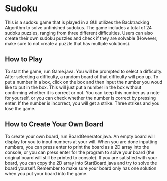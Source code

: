 # Sudoku
This is a sudoku game that is played in a GUI utilizes the Backtracking Algorithm to solve unfinished sudokus. The game includes a total of 24 sudoku puzzles, ranging from three different difficulties. Users can also create their own sudoku puzzles and check if they are solvable (However, make sure to not create a puzzle that has multiple solutions).
## How to Play
To start the game, run Game.java. You will be prompted to select a difficulty. After selecting a difficulty, a random board of that difficulty will pop up. To put a number in a box, click on the box and then input the number you woud like to put in the box. This will just put a number in the box without confirming whether it is correct or not. You can keep this number as a note for yourself, or you can check whether the number is correct by pressing enter. If the number is incorrect, you will get a strike. Three strikes and you lose the game.
## How to Create Your Own Board
To create your own board, run BoardGenerator.java. An empty board will display for you to input numbers at your will. When you are done inputting numbers, you can press enter to print the board as a 2D array into the console, or you can press enter for the program to solve your board (the original board will still be printed to console). If you are satisfied with your board, you can copy the 2D array into StartBoard.java and try to solve the board yourself. Remember to make sure your board only has one solution when you put your board into the game.
